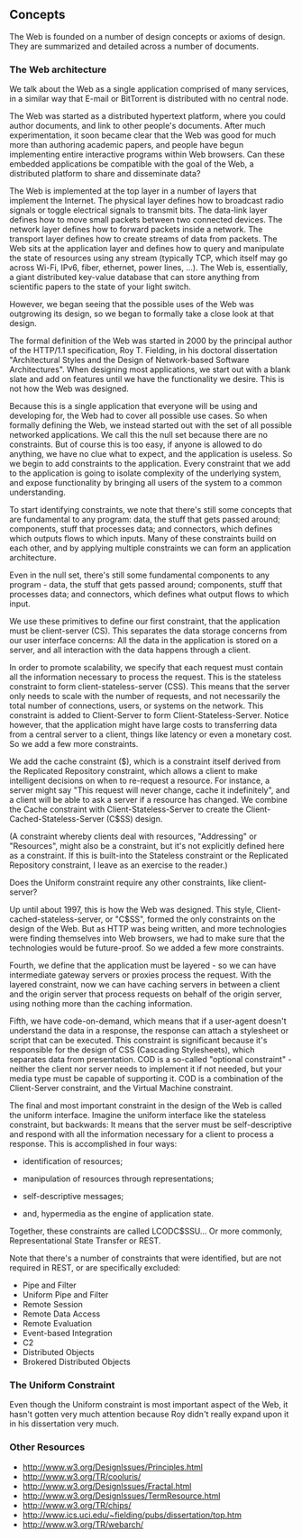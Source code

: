 ## Concepts

The Web is founded on a number of design concepts or axioms of design. They are summarized and detailed across a number of documents.


### The Web architecture

We talk about the Web as a single application comprised of many services, in a similar way that E-mail or BitTorrent is distributed with no central node.

The Web was started as a distributed hypertext platform, where you could author documents, and link to other people's documents. After much experimentation, it soon became clear that the Web was good for much more than authoring academic papers, and people have begun implementing entire interactive programs within Web browsers. Can these embedded applications be compatible with the goal of the Web, a distributed platform to share and disseminate data?

The Web is implemented at the top layer in a number of layers that implement the Internet. The physical layer defines how to broadcast radio signals or toggle electrical signals to transmit bits. The data-link layer defines how to move small packets between two connected devices. The network layer defines how to forward packets inside a network. The transport layer defines how to create streams of data from packets. The Web sits at the application layer and defines how to query and manipulate the state of resources using any stream (typically TCP, which itself may go across Wi-Fi, IPv6, fiber, ethernet, power lines, ...). The Web is, essentially, a giant distributed key-value database that can store anything from scientific papers to the state of your light switch.

However, we began seeing that the possible uses of the Web was outgrowing its design, so we began to formally take a close look at that design.

The formal definition of the Web was started in 2000 by the principal author of the HTTP/1.1 specification, Roy T. Fielding, in his doctoral dissertation "Architectural Styles and the Design of Network-based Software Architectures". When designing most applications, we start out with a blank slate and add on features until we have the functionality we desire. This is not how the Web was designed.

Because this is a single application that everyone will be using and developing for, the Web had to cover all possible use cases. So when formally defining the Web, we instead started out with the set of all possible networked applications. We call this the null set because there are no constraints. But of course this is too easy, if anyone is allowed to do anything, we have no clue what to expect, and the application is useless. So we begin to add constraints to the application. Every constraint that we add to the application is going to isolate complexity of the underlying system, and expose functionality by bringing all users of the system to a common understanding.

To start identifying constraints, we note that there's still some concepts that are fundamental to any program: data, the stuff that gets passed around; components, stuff that processes data; and connectors, which defines which outputs flows to which inputs. Many of these constraints build on each other, and by applying multiple constraints we can form an application architecture.

Even in the null set, there's still some fundamental components to any program - data, the stuff that gets passed around; components, stuff that processes data; and connectors, which defines what output flows to which input.

We use these primitives to define our first constraint, that the application must be client-server (CS). This separates the data storage concerns from our user interface concerns: All the data in the application is stored on a server, and all interaction with the data happens through a client.

In order to promote scalability, we specify that each request must contain all the information necessary to process the request. This is the stateless constraint to form client-stateless-server (CSS). This means that the server only needs to scale with the number of requests, and not necessarily the total number of connections, users, or systems on the network. This constraint is added to Client-Server to form Client-Stateless-Server. Notice however, that the application might have large costs to transferring data from a central server to a client, things like latency or even a monetary cost. So we add a few more constraints.

We add the cache constraint ($), which is a constraint itself derived from the Replicated Repository constraint, which allows a client to make intelligent decisions on when to re-request a resource. For instance, a server might say "This request will never change, cache it indefinitely", and a client will be able to ask a server if a resource has changed. We combine the Cache constraint with Client-Stateless-Server to create the Client-Cached-Stateless-Server (C$SS) design.

(A constraint whereby clients deal with resources, "Addressing" or "Resources", might also be a constraint, but it's not explicitly defined here as a constraint. If this is built-into the Stateless constraint or the Replicated Repository constraint, I leave as an exercise to the reader.)

Does the Uniform constraint require any other constraints, like client-server?

Up until about 1997, this is how the Web was designed. This style, Client-cached-stateless-server, or "C$SS", formed the only constraints on the design of the Web. But as HTTP was being written, and more technologies were finding themselves into Web browsers, we had to make sure that the technologies would be future-proof. So we added a few more constraints.

Fourth, we define that the application must be layered - so we can have intermediate gateway servers or proxies process the request. With the layered constraint, now we can have caching servers in between a client and the origin server that process requests on behalf of the origin server, using nothing more than the caching information.

Fifth, we have code-on-demand, which means that if a user-agent doesn't understand the data in a response, the response can attach a stylesheet or script that can be executed. This constraint is significant because it's responsible for the design of CSS (Cascading Stylesheets), which separates data from presentation. COD is a so-called "optional constraint" - neither the client nor server needs to implement it if not needed, but your media type must be capable of supporting it. COD is a combination of the Client-Server constraint, and the Virtual Machine constraint.

The final and most important constraint in the design of the Web is called the uniform interface. Imagine the uniform interface like the stateless constraint, but backwards: It means that the server must be self-descriptive and respond with all the information necessary for a client to process a response. This is accomplished in four ways:

* identification of resources;

* manipulation of resources through representations;

* self-descriptive messages;

* and, hypermedia as the engine of application state.

Together, these constraints are called LCODC$SSU... Or more commonly, Representational State Transfer or REST.

Note that there's a number of constraints that were identified, but are not required in REST, or are specifically excluded:

* Pipe and Filter
* Uniform Pipe and Filter
* Remote Session
* Remote Data Access
* Remote Evaluation
* Event-based Integration
* C2
* Distributed Objects
* Brokered Distributed Objects

### The Uniform Constraint

Even though the Uniform constraint is most important aspect of the Web, it hasn't gotten very much attention because Roy didn't really expand upon it in his dissertation very much.


### Other Resources

* <http://www.w3.org/DesignIssues/Principles.html>
* <http://www.w3.org/TR/cooluris/>
* <http://www.w3.org/DesignIssues/Fractal.html>
* <http://www.w3.org/DesignIssues/TermResource.html>
* <http://www.w3.org/TR/chips/>
* <http://www.ics.uci.edu/~fielding/pubs/dissertation/top.htm>
* <http://www.w3.org/TR/webarch/>
